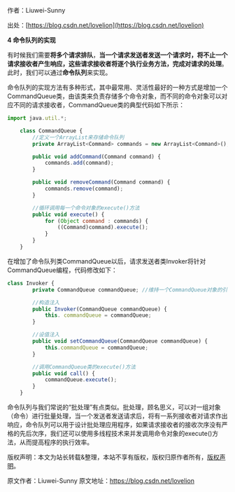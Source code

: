 

  
作者：Liuwei-Sunny

出处：[https://blog.csdn.net/lovelion](https://blog.csdn.net/lovelion)

**4 命令队列的实现**

有时候我们需要**将多个请求排队**，**当一个请求发送者发送一个请求时，将不止一个请求接收者产生响应，这些请求接收者将逐个执行业务方法，完成对请求的处理**。此时，我们可以通过**命令队列**来实现。

命令队列的实现方法有多种形式，其中最常用、灵活性最好的一种方式是增加一个CommandQueue类，由该类来负责存储多个命令对象，而不同的命令对象可以对应不同的请求接收者，CommandQueue类的典型代码如下所示：

```js 
import java.util.*;

    class CommandQueue {
        //定义一个ArrayList来存储命令队列
        private ArrayList<Command> commands = new ArrayList<Command>();

        public void addCommand(Command command) {
            commands.add(command);
        }

        public void removeCommand(Command command) {
            commands.remove(command);
        }

        //循环调用每一个命令对象的execute()方法
        public void execute() {
            for (Object command : commands) {
                ((Command)command).execute();
            }
        }
    }
```

在增加了命令队列类CommandQueue以后，请求发送者类Invoker将针对CommandQueue编程，代码修改如下：


```js 
class Invoker {
        private CommandQueue commandQueue; //维持一个CommandQueue对象的引用

        //构造注入
        public Invoker(CommandQueue commandQueue) {
            this. commandQueue = commandQueue;
        }

        //设值注入
        public void setCommandQueue(CommandQueue commandQueue) {
            this.commandQueue = commandQueue;
        }

        //调用CommandQueue类的execute()方法
        public void call() {
            commandQueue.execute();
        }
    }
```

命令队列与我们常说的“批处理”有点类似。批处理，顾名思义，可以对一组对象（命令）进行批量处理，当一个发送者发送请求后，将有一系列接收者对请求作出响应，命令队列可以用于设计批处理应用程序，如果请求接收者的接收次序没有严格的先后次序，我们还可以使用多线程技术来并发调用命令对象的execute()方法，从而提高程序的执行效率。

版权声明：本文为站长转载&整理，本站不享有版权，版权归原作者所有，[版权声明](https://gitee.com/hezhiyuan007/java-notes/raw/master/disclaimer.md)。




原文作者：Liuwei-Sunny 原文地址：https://blog.csdn.net/lovelion